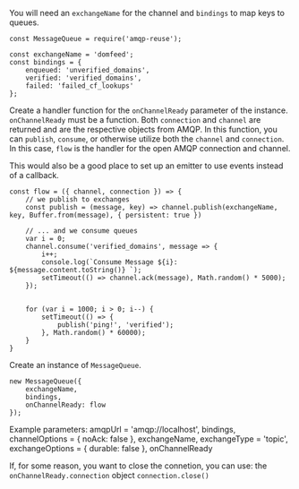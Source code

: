 You will need an `exchangeName` for the channel and `bindings` to map keys to queues.
```
const MessageQueue = require('amqp-reuse');

const exchangeName = 'domfeed';
const bindings = {
    enqueued: 'unverified_domains',
    verified: 'verified_domains',
    failed: 'failed_cf_lookups'
};
```


Create a handler function for the `onChannelReady` parameter of the instance.
`onChannelReady` must be a function. Both `connection` and `channel` are returned and are the respective objects from AMQP.
In this function, you can `publish`, `consume`, or otherwise utilize both the `channel` and `connection`.
In this case, `flow` is the handler for the open AMQP connection and channel.


This would also be a good place to set up an emitter to use events instead of a callback.
```
const flow = ({ channel, connection }) => {
    // we publish to exchanges
    const publish = (message, key) => channel.publish(exchangeName, key, Buffer.from(message), { persistent: true })

    // ... and we consume queues
    var i = 0;
    channel.consume('verified_domains', message => {
        i++;
        console.log(`Consume Message ${i}: ${message.content.toString()} `);
        setTimeout(() => channel.ack(message), Math.random() * 5000);
    });


    for (var i = 1000; i > 0; i--) {
        setTimeout(() => {
            publish('ping!', 'verified');
        }, Math.random() * 60000);
    }
}

```

Create an instance of `MessageQueue`.
```
new MessageQueue({
    exchangeName,
    bindings,
    onChannelReady: flow
});
```

Example parameters:
    amqpUrl = 'amqp://localhost',
    bindings,
    channelOptions = {
        noAck: false
    },
    exchangeName,
    exchangeType = 'topic',
    exchangeOptions = {
        durable: false
    },
    onChannelReady



If, for some reason, you want to close the connetion, you can use:
the `onChannelReady.connection` object `connection.close()`  